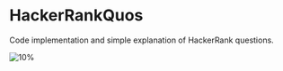 # HackerRankQuos
Code implementation and simple explanation of HackerRank questions.

![10%](https://progress-bar.dev/10)

